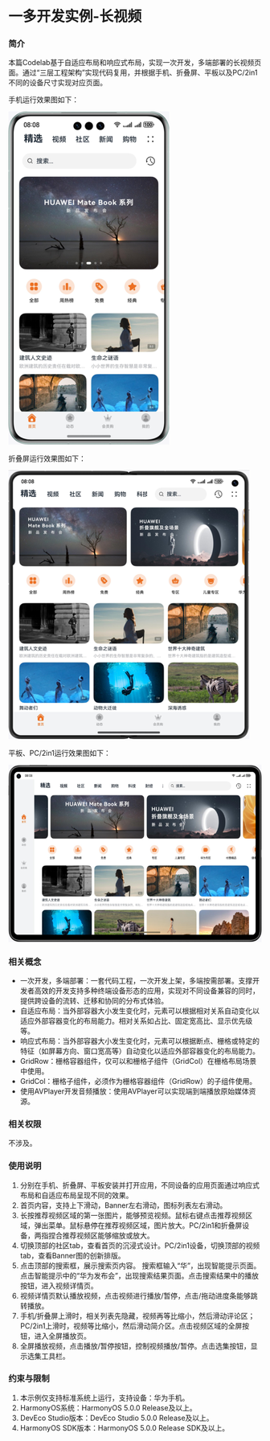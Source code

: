 # 一多开发实例-长视频

### 简介

本篇Codelab基于自适应布局和响应式布局，实现一次开发，多端部署的长视频页面。通过“三层工程架构”实现代码复用，并根据手机、折叠屏、平板以及PC/2in1不同的设备尺寸实现对应页面。

手机运行效果图如下：

![](screenshots/device/phone.png)

折叠屏运行效果图如下：

![](screenshots/device/foldable.png)

平板、PC/2in1运行效果图如下：

![](screenshots/device/tablet.png)

### 相关概念

- 一次开发，多端部署：一套代码工程，一次开发上架，多端按需部署。支撑开发者高效的开发支持多种终端设备形态的应用，实现对不同设备兼容的同时，提供跨设备的流转、迁移和协同的分布式体验。
- 自适应布局：当外部容器大小发生变化时，元素可以根据相对关系自动变化以适应外部容器变化的布局能力。相对关系如占比、固定宽高比、显示优先级等。
- 响应式布局：当外部容器大小发生变化时，元素可以根据断点、栅格或特定的特征（如屏幕方向、窗口宽高等）自动变化以适应外部容器变化的布局能力。
- GridRow：栅格容器组件，仅可以和栅格子组件（GridCol）在栅格布局场景中使用。
- GridCol：栅格子组件，必须作为栅格容器组件（GridRow）的子组件使用。
- 使用AVPlayer开发音频播放：使用AVPlayer可以实现端到端播放原始媒体资源。

### 相关权限

不涉及。

### 使用说明

1. 分别在手机、折叠屏、平板安装并打开应用，不同设备的应用页面通过响应式布局和自适应布局呈现不同的效果。
2. 首页内容，支持上下滑动，Banner左右滑动，图标列表左右滑动。
3. 长按推荐视频区域的第一张图片，能够预览视频。鼠标右键点击推荐视频区域，弹出菜单。鼠标悬停在推荐视频区域，图片放大。PC/2in1和折叠屏设备，两指捏合推荐视频区能够缩放或放大。
4. 切换顶部的社区tab，查看首页的沉浸式设计。PC/2in1设备，切换顶部的视频tab，查看Banner图的创新排版。
5. 点击顶部的搜索框，展示搜索页内容。 搜索框输入“华”，出现智能提示页面。点击智能提示中的“华为发布会”，出现搜索结果页面。点击搜索结果中的播放按钮，进入视频详情页。
6. 视频详情页默认播放视频，点击视频进行播放/暂停，点击/拖动进度条能够跳转播放。
7. 手机/折叠屏上滑时，相关列表先隐藏，视频再等比缩小，然后滑动评论区；PC/2in1上滑时，视频等比缩小，然后滑动简介区。点击视频区域的全屏按钮，进入全屏播放页。
8. 全屏播放视频，点击播放/暂停按钮，控制视频播放/暂停。点击选集按钮，显示选集工具栏。

### 约束与限制

1. 本示例仅支持标准系统上运行，支持设备：华为手机。
2. HarmonyOS系统：HarmonyOS 5.0.0 Release及以上。
3. DevEco Studio版本：DevEco Studio 5.0.0 Release及以上。
4. HarmonyOS SDK版本：HarmonyOS 5.0.0 Release SDK及以上。
